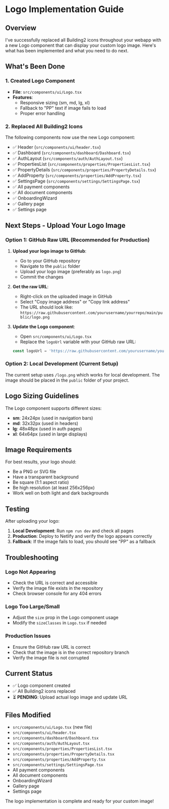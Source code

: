 # Logo Implementation Guide

## Overview
I've successfully replaced all Building2 icons throughout your webapp with a new Logo component that can display your custom logo image. Here's what has been implemented and what you need to do next.

## What's Been Done

### 1. Created Logo Component
- **File**: `src/components/ui/Logo.tsx`
- **Features**:
  - Responsive sizing (sm, md, lg, xl)
  - Fallback to "PP" text if image fails to load
  - Proper error handling

### 2. Replaced All Building2 Icons
The following components now use the new Logo component:
- ✅ Header (`src/components/ui/header.tsx`)
- ✅ Dashboard (`src/components/dashboard/Dashboard.tsx`)
- ✅ AuthLayout (`src/components/auth/AuthLayout.tsx`)
- ✅ PropertiesList (`src/components/properties/PropertiesList.tsx`)
- ✅ PropertyDetails (`src/components/properties/PropertyDetails.tsx`)
- ✅ AddProperty (`src/components/properties/AddProperty.tsx`)
- ✅ SettingsPage (`src/components/settings/SettingsPage.tsx`)
- ✅ All payment components
- ✅ All document components
- ✅ OnboardingWizard
- ✅ Gallery page
- ✅ Settings page

## Next Steps - Upload Your Logo Image

### Option 1: GitHub Raw URL (Recommended for Production)
1. **Upload your logo image to GitHub**:
   - Go to your GitHub repository
   - Navigate to the `public` folder
   - Upload your logo image (preferably as `logo.png`)
   - Commit the changes

2. **Get the raw URL**:
   - Right-click on the uploaded image in GitHub
   - Select "Copy image address" or "Copy link address"
   - The URL should look like: `https://raw.githubusercontent.com/yourusername/yourrepo/main/public/logo.png`

3. **Update the Logo component**:
   - Open `src/components/ui/Logo.tsx`
   - Replace the `logoUrl` variable with your GitHub raw URL:
   ```typescript
   const logoUrl = 'https://raw.githubusercontent.com/yourusername/yourrepo/main/public/logo.png';
   ```

### Option 2: Local Development (Current Setup)
The current setup uses `/logo.png` which works for local development. The image should be placed in the `public` folder of your project.

## Logo Sizing Guidelines

The Logo component supports different sizes:
- **sm**: 24x24px (used in navigation bars)
- **md**: 32x32px (used in headers)
- **lg**: 48x48px (used in auth pages)
- **xl**: 64x64px (used in large displays)

## Image Requirements

For best results, your logo should:
- Be a PNG or SVG file
- Have a transparent background
- Be square (1:1 aspect ratio)
- Be high resolution (at least 256x256px)
- Work well on both light and dark backgrounds

## Testing

After uploading your logo:
1. **Local Development**: Run `npm run dev` and check all pages
2. **Production**: Deploy to Netlify and verify the logo appears correctly
3. **Fallback**: If the image fails to load, you should see "PP" as a fallback

## Troubleshooting

### Logo Not Appearing
- Check the URL is correct and accessible
- Verify the image file exists in the repository
- Check browser console for any 404 errors

### Logo Too Large/Small
- Adjust the `size` prop in the Logo component usage
- Modify the `sizeClasses` in `Logo.tsx` if needed

### Production Issues
- Ensure the GitHub raw URL is correct
- Check that the image is in the correct repository branch
- Verify the image file is not corrupted

## Current Status
- ✅ Logo component created
- ✅ All Building2 icons replaced
- ⏳ **PENDING**: Upload actual logo image and update URL

## Files Modified
- `src/components/ui/Logo.tsx` (new file)
- `src/components/ui/header.tsx`
- `src/components/dashboard/Dashboard.tsx`
- `src/components/auth/AuthLayout.tsx`
- `src/components/properties/PropertiesList.tsx`
- `src/components/properties/PropertyDetails.tsx`
- `src/components/properties/AddProperty.tsx`
- `src/components/settings/SettingsPage.tsx`
- All payment components
- All document components
- OnboardingWizard
- Gallery page
- Settings page

The logo implementation is complete and ready for your custom image!
